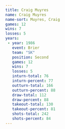 ```yaml
---
title: Craig Muyres
name: Craig Muyres
name-sort: Muyres, Craig
games: 12
wins: 7
losses: 5
years:
 - year: 1986
   event: Brier
   team: "SK"
   position: Second
   games: 12
   wins: 7
   losses: 5
   inturn-total: 76
   inturn-percent: 77
   outturn-total: 166
   outturn-percent: 88
   draw-total: 112
   draw-percent: 88
   takeout-total: 130
   takeout-percent: 81
   shots-total: 242
   shots-percent: 84
---
```

